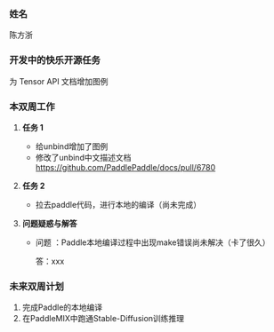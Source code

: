 ### 姓名

陈方浙

### 开发中的快乐开源任务

为 Tensor API 文档增加图例

### 本双周工作

1. **任务 1**

   - 给unbind增加了图例
   - 修改了unbind中文描述文档
   https://github.com/PaddlePaddle/docs/pull/6780

2. **任务 2**

   - 拉去paddle代码，进行本地的编译（尚未完成）

3. **问题疑惑与解答**

   - 问题 ：Paddle本地编译过程中出现make错误尚未解决（卡了很久）

     答：xxx

### 未来双周计划

1. 完成Paddle的本地编译
2. 在PaddleMIX中跑通Stable-Diffusion训练推理
